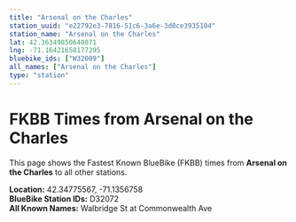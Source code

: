 ```yaml
---
title: "Arsenal on the Charles"
station_uuid: "e22792e3-7816-51c6-3a6e-3d0ce3935104"
station_name: "Arsenal on the Charles"
lat: 42.36349850640871
lng: -71.16421658177295
bluebike_ids: ["W32009"]
all_names: ["Arsenal on the Charles"]
type: "station"
---
```


# FKBB Times from Arsenal on the Charles

This page shows the Fastest Known BlueBike (FKBB) times from **Arsenal on the Charles** to all other stations.

**Location:** 42.34775567, -71.1356758  
**BlueBike Station IDs:** D32072  
**All Known Names:** Walbridge St at Commonwealth Ave

